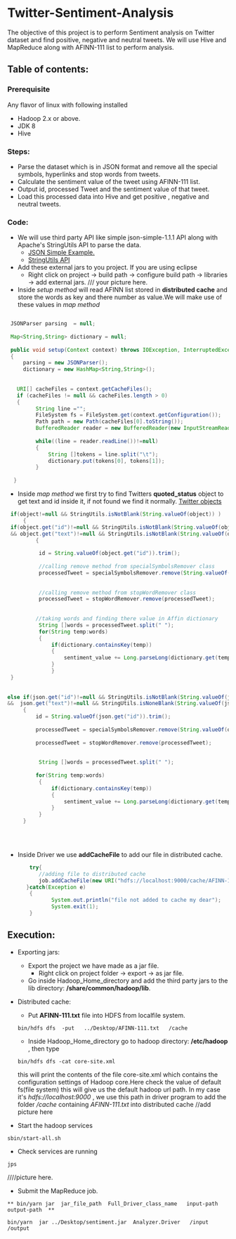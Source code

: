 # Twitter-Sentiment-Analysis
The objective of this project is to perform Sentiment analysis on Twitter dataset and find positive, negative and neutral tweets. We will use Hive and MapReduce along with AFINN-111 list to perform analysis.

## Table of contents:





### Prerequisite
Any flavor of linux with following installed
  - Hadoop 2.x or above.
  - JDK 8
  - Hive
  
### Steps:
  - Parse the  dataset which is in JSON format and remove all the special symbols, hyperlinks and stop words from tweets. 
  - Calculate the sentiment value of the tweet using AFINN-111 list.
  - Output id, processed Tweet and the sentiment value of that tweet.
  - Load this processed data into Hive and get positive , negative and neutral tweets.
  
  
### Code:
   - We will use third party API like simple json-simple-1.1.1 API along with Apache's StringUtils API to parse the data. 
      - [JSON Simple Example.](https://www.geeksforgeeks.org/parse-json-java/)
      - [StringUtils API](https://commons.apache.org/proper/commons-lang/apidocs/org/apache/commons/lang3/StringUtils.html#isNotBlank-java.lang.CharSequence-)
   - Add these external jars to you project. If you are using eclipse 
     - Right click on project -> build path -> configure build path -> libraries -> add external jars. 
   /// your picture here.
   - Inside *setup method* will read AFINN list stored in **distributed cache** and store the words as key and there number as value.We will make use of these values in *map method*
  
   ```java
   
	JSONParser parsing  = null;
	
	Map<String,String> dictionary = null;
	
	public void setup(Context context) throws IOException, InterruptedException
	{
		parsing = new JSONParser();
		dictionary = new HashMap<String,String>();
		
		
	  URI[] cacheFiles = context.getCacheFiles();
	  if (cacheFiles != null && cacheFiles.length > 0)
	  {  
	    	String line ="";
	        FileSystem fs = FileSystem.get(context.getConfiguration());
	        Path path = new Path(cacheFiles[0].toString());
	        BufferedReader reader = new BufferedReader(new InputStreamReader(fs.open(path)));
	    
	        while((line = reader.readLine())!=null)
	        {
	        	String []tokens = line.split("\t");
	        	dictionary.put(tokens[0], tokens[1]);
	        }
	
 	 }
   ```
  
  
   
  - Inside *map method* we first try to find  Twitters **quoted_status** object to get text and id inside  it, if not found we find it normally. [Twitter objects](https://twittercommunity.com/t/api-payloads-to-include-original-quoted-tweet-objects/38184)
   
   ```java
    if(object!=null && StringUtils.isNotBlank(String.valueOf(object)) )
		{
	if(object.get("id")!=null && StringUtils.isNotBlank(String.valueOf(object.get("id")))    
	&& object.get("text")!=null && StringUtils.isNotBlank(String.valueOf(object.get("text"))))
			{
				
			 id = String.valueOf(object.get("id")).trim();
			
			 //calling remove method from specialSymbolsRemover class
			 processedTweet = specialSymbolsRemover.remove(String.valueOf(object.get("text")));
			 
			 
			 //calling remove method from stopWordRemover class
			 processedTweet = stopWordRemover.remove(processedTweet);
			
			 
			//taking words and finding there value in Affin dictionary
			 String []words = processedTweet.split(" ");
			 for(String temp:words)
			 {
				 if(dictionary.containsKey(temp))
				 {
					 sentiment_value += Long.parseLong(dictionary.get(temp));
				 }
		         }
	}
				
	   
else if(json.get("id")!=null && StringUtils.isNotBlank(String.valueOf(json.get("id")))
&&  json.get("text")!=null && StringUtils.isNoneBlank(String.valueOf(json.get("Text")))  )
		{
			id = String.valueOf(json.get("id")).trim();
			
			processedTweet = specialSymbolsRemover.remove(String.valueOf(object.get("text")));
			
			processedTweet = stopWordRemover.remove(processedTweet);
			
			
			 String []words = processedTweet.split(" ");
          			
			for(String temp:words)
			 {
				 if(dictionary.containsKey(temp))
				 {
					 sentiment_value += Long.parseLong(dictionary.get(temp));
				 }
			 }				
		}
			
   
   ```
   </br>
  
  - Inside Driver we use **addCacheFile** to add our file in distributed cache.
  ```java
  	     try{
			//adding file to distributed cache	
			job.addCacheFile(new URI("hdfs://localhost:9000/cache/AFINN-111.txt"));
		}catch(Exception e)
		 {
				System.out.println("file not added to cache my dear");
				System.exit(1);
		 }
  ```
      
## Execution:
- Exporting jars:
  - Export the project we have made as a jar file. 
    - Right click on project folder -> export -> as jar file.
  - Go inside Hadoop_Home_directory and add the third party jars to the lib directory: **/share/common/hadoop/lib**.
- Distributed cache:   
  - Put  **AFINN-111.txt** file into HDFS from localfile system. 
   ``` putting the file present in Desktop to cache folder present in HDFS
   bin/hdfs dfs  -put   ../Desktop/AFINN-111.txt   /cache
   ```
   - Inside Hadoop_Home_directory go to hadoop directory: **/etc/hadoop** , then type 
   ```
   bin/hdfs dfs -cat core-site.xml
   ```
   this will print the contents of the file core-site.xml which contains the configuration settings of Hadoop core.Here check the value of default fs(file system) this will give us the default hadoop url path.  In my case it's *hdfs://localhost:9000* , we use this path in driver program to add the folder */cache* containing  *AFINN-111.txt* into distributed cache 
   //add picture here
   
   
- Start the hadoop services
 ```
 sbin/start-all.sh
```
- Check services are running 
```
jps
```

////picture here.

- Submit the MapReduce job.
```
** bin/yarn jar  jar_file_path  Full_Driver_class_name   input-path  output-path  ** 

bin/yarn  jar ../Desktop/sentiment.jar  Analyzer.Driver   /input  /output 
 ```


